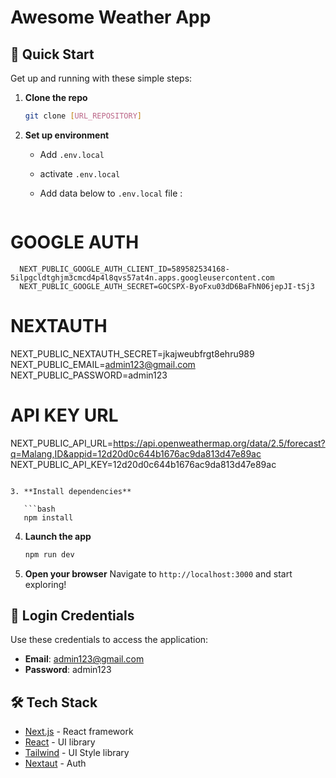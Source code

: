 # Awesome Weather App

## 🚀 Quick Start

Get up and running with these simple steps:

1. **Clone the repo**

   ```bash
   git clone [URL_REPOSITORY]
   ```

2. **Set up environment**

   - Add `.env.local`
   - activate `.env.local`
   - Add data below to `.env.local` file :

     ```

     ```

# GOOGLE AUTH

      NEXT_PUBLIC_GOOGLE_AUTH_CLIENT_ID=589582534168-5ilpgcldtghjm3cmcd4p4l8qvs57at4n.apps.googleusercontent.com
      NEXT_PUBLIC_GOOGLE_AUTH_SECRET=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

# NEXTAUTH

NEXT_PUBLIC_NEXTAUTH_SECRET=jkajweubfrgt8ehru989
NEXT_PUBLIC_EMAIL=admin123@gmail.com
NEXT_PUBLIC_PASSWORD=admin123

# API KEY URL

NEXT_PUBLIC_API_URL=https://api.openweathermap.org/data/2.5/forecast?q=Malang,ID&appid=12d20d0c644b1676ac9da813d47e89ac
NEXT_PUBLIC_API_KEY=12d20d0c644b1676ac9da813d47e89ac

````

3. **Install dependencies**

   ```bash
   npm install
````

4. **Launch the app**

   ```bash
   npm run dev
   ```

5. **Open your browser**
   Navigate to `http://localhost:3000` and start exploring!

## 🔑 Login Credentials

Use these credentials to access the application:

- **Email**: admin123@gmail.com
- **Password**: admin123

## 🛠 Tech Stack

- [Next.js](https://nextjs.org/) - React framework
- [React](https://reactjs.org/) - UI library
- [Tailwind](https://tailwindcss.com//) - UI Style library
- [Nextaut](https://next-auth.js.org/) - Auth
